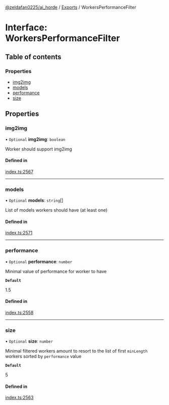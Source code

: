 [@zeldafan0225/ai_horde](../README.md) / [Exports](../modules.md) / WorkersPerformanceFilter

# Interface: WorkersPerformanceFilter

## Table of contents

### Properties

- [img2img](WorkersPerformanceFilter.md#img2img)
- [models](WorkersPerformanceFilter.md#models)
- [performance](WorkersPerformanceFilter.md#performance)
- [size](WorkersPerformanceFilter.md#size)

## Properties

### img2img

• `Optional` **img2img**: `boolean`

Worker should support img2img

#### Defined in

[index.ts:2567](https://github.com/ZeldaFan0225/ai_horde/blob/af05e2d/index.ts#L2567)

___

### models

• `Optional` **models**: `string`[]

List of models workers should have (at least one)

#### Defined in

[index.ts:2571](https://github.com/ZeldaFan0225/ai_horde/blob/af05e2d/index.ts#L2571)

___

### performance

• `Optional` **performance**: `number`

Minimal value of performance for worker to have

**`Default`**

1.5

#### Defined in

[index.ts:2558](https://github.com/ZeldaFan0225/ai_horde/blob/af05e2d/index.ts#L2558)

___

### size

• `Optional` **size**: `number`

Minimal filtered workers amount to resort to the list of first `minLength` workers sorted by `performance` value

**`Default`**

5

#### Defined in

[index.ts:2563](https://github.com/ZeldaFan0225/ai_horde/blob/af05e2d/index.ts#L2563)
